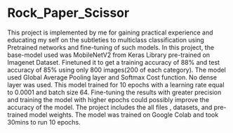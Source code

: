 # Rock_Paper_Scissor
This project is implemented by me for gaining practical experience and educating my self on the subtleties to multiclass classification using Pretrained networks and fine-tuning of such models.
In this project, the base-model used was MobileNetV2 from Keras Library pre-trained on Imagenet Dataset. Finetuned it to get a training accuracy of 88% and test accuracy of 85% using only 800 images(200 of each category). 
The model used Global Average Pooling layer and Softmax Cost function. No dense layer was used.
This model trained for 10 epochs with a learning rate equal to 0.0001 and batch size 64. 
Fine-tuning the results with greater precision and training the model with higher epochs could possibly improve the accuracy of the model. 
The project includes the all files , datasets, and pre-trained model weights. 
The model was trained on Google Colab and took 30mins to run 10 epochs.
